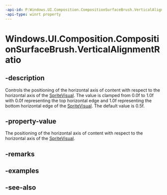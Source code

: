 ```yaml
---
-api-id: P:Windows.UI.Composition.CompositionSurfaceBrush.VerticalAlignmentRatio
-api-type: winrt property
---
```


<!-- Property syntax
public float VerticalAlignmentRatio { get;  set; }
-->

# Windows.UI.Composition.CompositionSurfaceBrush.VerticalAlignmentRatio

## -description
Controls the positioning of the horizontal axis of content with respect to the horizontal axis of the [SpriteVisual](spritevisual.md). The value is clamped from 0.0f to 1.0f with 0.0f representing the top horizontal edge and 1.0f representing the bottom horizontal edge of the [SpriteVisual](spritevisual.md). The default value is 0.5f.



## -property-value
The positioning of the horizontal axis of content with respect to the horizontal axis of the [SpriteVisual](spritevisual.md).

## -remarks

## -examples

## -see-also

